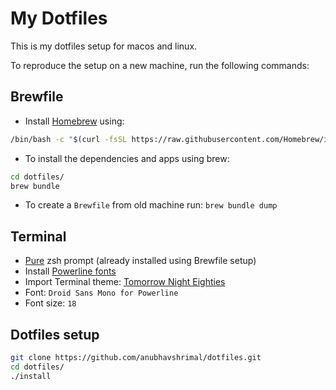 # My Dotfiles

This is my dotfiles setup for macos and linux.

To reproduce the setup on a new machine, run the following commands:

## Brewfile

- Install [Homebrew](https://brew.sh) using:
```bash
/bin/bash -c "$(curl -fsSL https://raw.githubusercontent.com/Homebrew/install/HEAD/install.sh)"
```
- To install the dependencies and apps using brew:
```bash
cd dotfiles/
brew bundle
```

- To create a `Brewfile` from old machine run: `brew bundle dump`

## Terminal

- [Pure](https://github.com/sindresorhus/pure) zsh prompt (already installed using Brewfile setup)
- Install [Powerline fonts](https://github.com/powerline/fonts)
- Import Terminal theme: [Tomorrow Night Eighties](https://github.com/chriskempson/tomorrow-theme/blob/master/OS%20X%20Terminal/Tomorrow%20Night%20Eighties.terminal)
- Font: `Droid Sans Mono for Powerline`
- Font size: `18`

## Dotfiles setup

```bash
git clone https://github.com/anubhavshrimal/dotfiles.git
cd dotfiles/
./install
```